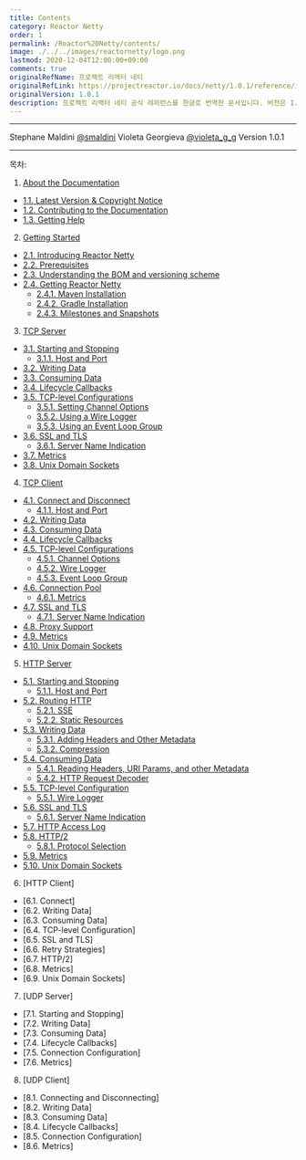 ```yaml
---
title: Contents
category: Reactor Netty
order: 1
permalink: /Reactor%20Netty/contents/
image: ./../../images/reactornetty/logo.png
lastmod: 2020-12-04T12:00:00+09:00
comments: true
originalRefName: 프로젝트 리액터 네티
originalRefLink: https://projectreactor.io/docs/netty/1.0.1/reference/index.html
originalVersion: 1.0.1
description: 프로젝트 리액터 네티 공식 레퍼런스를 한글로 번역한 문서입니다. 버전은 1.0.1 기준입니다.
---
```


---

Stephane Maldini [@smaldini](https://twitter.com/smaldini) Violeta Georgieva [@violeta_g_g](https://twitter.com/violeta_g_g) Version 1.0.1

---

목차:

1. [About the Documentation](../aboutthedocument)
- [1.1. Latest Version & Copyright Notice](../aboutthedocument#11-latest-version--copyright-notice)
- [1.2. Contributing to the Documentation](../aboutthedocument#12-contributing-to-the-documentation)
- [1.3. Getting Help](../aboutthedocument#13-getting-help)
2. [Getting Started](../gettingstarted)
- [2.1. Introducing Reactor Netty](../gettingstarted#21-introducing-reactor-netty)
- [2.2. Prerequisites](../gettingstarted#22-prerequisites)
- [2.3. Understanding the BOM and versioning scheme](../gettingstarted#23-understanding-the-bom-and-versioning-scheme)
- [2.4. Getting Reactor Netty](../gettingstarted#24-getting-reactor-netty)
  + [2.4.1. Maven Installation](../gettingstarted#241-maven-installation)
  + [2.4.2. Gradle Installation](../gettingstarted#242-gradle-installation)
  + [2.4.3. Milestones and Snapshots](../gettingstarted#243-milestones-and-snapshots)
3. [TCP Server](../tcpserver)
- [3.1. Starting and Stopping](../tcpserver#31-starting-and-stopping)
  + [3.1.1. Host and Port](../tcpserver#311-host-and-port)
- [3.2. Writing Data](../tcpserver#32-writing-data)
- [3.3. Consuming Data](../tcpserver#33-consuming-data)
- [3.4. Lifecycle Callbacks](../tcpserver#34-lifecycle-callbacks)
- [3.5. TCP-level Configurations](../tcpserver#35-tcp-level-configurations)
  + [3.5.1. Setting Channel Options](../tcpserver#351-setting-channel-options)
  + [3.5.2. Using a Wire Logger](../tcpserver#352-using-a-wire-logger)
  + [3.5.3. Using an Event Loop Group](../tcpserver#353-using-an-event-loop-group)
- [3.6. SSL and TLS](../tcpserver#36-ssl-and-tls)
  + [3.6.1. Server Name Indication](../tcpserver#361-server-name-indication)
- [3.7. Metrics](../tcpserver#37-metrics)
- [3.8. Unix Domain Sockets](../tcpserver#38-unix-domain-sockets)
4. [TCP Client](../tcpclient)
- [4.1. Connect and Disconnect](../tcpclient#41-connect-and-disconnect)
  + [4.1.1. Host and Port](../tcpclient#411-host-and-port)
- [4.2. Writing Data](../tcpclient#42-writing-data)
- [4.3. Consuming Data](../tcpclient#43-consuming-data)
- [4.4. Lifecycle Callbacks](../tcpclient#44-lifecycle-callbacks)
- [4.5. TCP-level Configurations](../tcpclient#45-tcp-level-configurations)
  + [4.5.1. Channel Options](../tcpclient#451-channel-options)
  + [4.5.2. Wire Logger](../tcpclient#452-wire-logger)
  + [4.5.3. Event Loop Group](../tcpclient#453-event-loop-group)
- [4.6. Connection Pool](../tcpclient#46-connection-pool)
  + [4.6.1. Metrics](../tcpclient#461-metrics)
- [4.7. SSL and TLS](../tcpclient#47-ssl-and-tls)
  + [4.7.1. Server Name Indication](../tcpclient#471-server-name-indication)
- [4.8. Proxy Support](../tcpclient#48-proxy-support)
- [4.9. Metrics](../tcpclient#49-metrics)
- [4.10. Unix Domain Sockets](../tcpclient#410-unix-domain-sockets)
5. [HTTP Server](../httpserver)
- [5.1. Starting and Stopping](../httpserver#51-starting-and-stopping)
  + [5.1.1. Host and Port](../httpserver#511-host-and-port)
- [5.2. Routing HTTP](../httpserver#52-routing-http)
  + [5.2.1. SSE](../httpserver#521-sse)
  + [5.2.2. Static Resources](../httpserver#522-static-resources)
- [5.3. Writing Data](../httpserver#53-writing-data)
  + [5.3.1. Adding Headers and Other Metadata](../httpserver#531-adding-headers-and-other-metadata)
  + [5.3.2. Compression](../httpserver#532-compression)
- [5.4. Consuming Data](../httpserver#54-consuming-data)
  + [5.4.1. Reading Headers, URI Params, and other Metadata](../httpserver#541-reading-headers-uri-params-and-other-metadata)
  + [5.4.2. HTTP Request Decoder](../httpserver#542-http-request-decoder)
- [5.5. TCP-level Configuration](../httpserver#55-tcp-level-configuration)
  + [5.5.1. Wire Logger](../httpserver#551-wire-logger)
- [5.6. SSL and TLS](../httpserver#56-ssl-and-tls)
  + [5.6.1. Server Name Indication](../httpserver#561-server-name-indication)
- [5.7. HTTP Access Log](../httpserver#57-http-access-log)
- [5.8. HTTP/2](../httpserver#58-http2)
  + [5.8.1. Protocol Selection](../httpserver#581-protocol-selection)
- [5.9. Metrics](../httpserver#59-metrics)
- [5.10. Unix Domain Sockets](../httpserver#510-unix-domain-sockets)
6. [HTTP Client]
- [6.1. Connect]
- [6.2. Writing Data]
- [6.3. Consuming Data]
- [6.4. TCP-level Configuration]
- [6.5. SSL and TLS]
- [6.6. Retry Strategies]
- [6.7. HTTP/2]
- [6.8. Metrics]
- [6.9. Unix Domain Sockets]
7. [UDP Server]
- [7.1. Starting and Stopping]
- [7.2. Writing Data]
- [7.3. Consuming Data]
- [7.4. Lifecycle Callbacks]
- [7.5. Connection Configuration]
- [7.6. Metrics]
8. [UDP Client]
- [8.1. Connecting and Disconnecting]
- [8.2. Writing Data]
- [8.3. Consuming Data]
- [8.4. Lifecycle Callbacks]
- [8.5. Connection Configuration]
- [8.6. Metrics]
